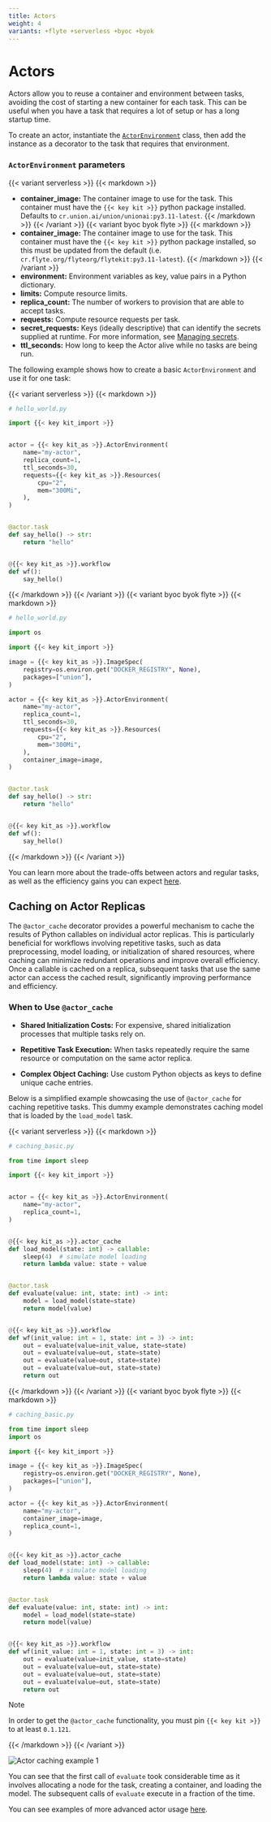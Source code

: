 ```yaml
---
title: Actors
weight: 4
variants: +flyte +serverless +byoc +byok
---
```


# Actors

Actors allow you to reuse a container and environment between tasks, avoiding the cost of starting a new container for each task. This can be useful when you have a task that requires a lot of setup or has a long startup time.

To create an actor, instantiate the [`ActorEnvironment`](../../../api-reference/union-sdk/actors/actor-actorenvironment) class, then add the instance as a decorator to the task that requires that environment.

### `ActorEnvironment` parameters

{{< variant serverless >}}
{{< markdown >}}
* **container_image:** The container image to use for the task. This container must have the `{{< key kit >}}` python package installed. Defaults to `cr.union.ai/union/unionai:py3.11-latest`.
{{< /markdown >}}
{{< /variant >}}
{{< variant byoc byok flyte >}}
{{< markdown >}}
* **container_image:** The container image to use for the task. This container must have the `{{< key kit >}}` python package installed, so this must be updated from the default (i.e. `cr.flyte.org/flyteorg/flytekit:py3.11-latest`).
{{< /markdown >}}
{{< /variant >}}
* **environment:** Environment variables as key, value pairs in a Python dictionary.
* **limits:** Compute resource limits.
* **replica_count:** The number of workers to provision that are able to accept tasks.
* **requests:** Compute resource requests per task.
* **secret_requests:** Keys (ideally descriptive) that can identify the secrets supplied at runtime. For more information, see [Managing secrets](../../development-cycle/managing-secrets).
* **ttl_seconds:** How long to keep the Actor alive while no tasks are being run.

The following example shows how to create a basic `ActorEnvironment` and use it for one task:

{{< variant serverless >}}
{{< markdown >}}

```python
# hello_world.py

import {{< key kit_import >}}


actor = {{< key kit_as >}}.ActorEnvironment(
    name="my-actor",
    replica_count=1,
    ttl_seconds=30,
    requests={{< key kit_as >}}.Resources(
        cpu="2",
        mem="300Mi",
    ),
)


@actor.task
def say_hello() -> str:
    return "hello"


@{{< key kit_as >}}.workflow
def wf():
    say_hello()
```

{{< /markdown >}}
{{< /variant >}}
{{< variant byoc byok flyte >}}
{{< markdown >}}

```python
# hello_world.py

import os

import {{< key kit_import >}}

image = {{< key kit_as >}}.ImageSpec(
    registry=os.environ.get("DOCKER_REGISTRY", None),
    packages=["union"],
)

actor = {{< key kit_as >}}.ActorEnvironment(
    name="my-actor",
    replica_count=1,
    ttl_seconds=30,
    requests={{< key kit_as >}}.Resources(
        cpu="2",
        mem="300Mi",
    ),
    container_image=image,
)


@actor.task
def say_hello() -> str:
    return "hello"


@{{< key kit_as >}}.workflow
def wf():
    say_hello()
```

{{< /markdown >}}
{{< /variant >}}

You can learn more about the trade-offs between actors and regular tasks, as well as the efficiency gains you can expect [here](actors-and-regular-tasks).

## Caching on Actor Replicas

The `@actor_cache` decorator provides a powerful mechanism to cache the results of Python callables on individual actor replicas. This is particularly beneficial for workflows involving repetitive tasks, such as data preprocessing, model loading, or initialization of shared resources, where caching can minimize redundant operations and improve overall efficiency. Once a callable is cached on a replica, subsequent tasks that use the same actor can access the cached result, significantly improving performance and efficiency.

### When to Use `@actor_cache`

- **Shared Initialization Costs:**
  For expensive, shared initialization processes that multiple tasks rely on.

- **Repetitive Task Execution:**
  When tasks repeatedly require the same resource or computation on the same actor replica.

- **Complex Object Caching:**
  Use custom Python objects as keys to define unique cache entries.


Below is a simplified example showcasing the use of `@actor_cache` for caching repetitive tasks. This dummy example demonstrates caching model that is loaded by the `load_model` task.

{{< variant serverless >}}
{{< markdown >}}

```python
# caching_basic.py

from time import sleep

import {{< key kit_import >}}


actor = {{< key kit_as >}}.ActorEnvironment(
    name="my-actor",
    replica_count=1,
)


@{{< key kit_as >}}.actor_cache
def load_model(state: int) -> callable:
    sleep(4)  # simulate model loading
    return lambda value: state + value


@actor.task
def evaluate(value: int, state: int) -> int:
    model = load_model(state=state)
    return model(value)


@{{< key kit_as >}}.workflow
def wf(init_value: int = 1, state: int = 3) -> int:
    out = evaluate(value=init_value, state=state)
    out = evaluate(value=out, state=state)
    out = evaluate(value=out, state=state)
    out = evaluate(value=out, state=state)
    return out
```

{{< /markdown >}}
{{< /variant >}}
{{< variant byoc byok flyte >}}
{{< markdown >}}

```python
# caching_basic.py

from time import sleep
import os

import {{< key kit_import >}}

image = {{< key kit_as >}}.ImageSpec(
    registry=os.environ.get("DOCKER_REGISTRY", None),
    packages=["union"],
)

actor = {{< key kit_as >}}.ActorEnvironment(
    name="my-actor",
    container_image=image,
    replica_count=1,
)


@{{< key kit_as >}}.actor_cache
def load_model(state: int) -> callable:
    sleep(4)  # simulate model loading
    return lambda value: state + value


@actor.task
def evaluate(value: int, state: int) -> int:
    model = load_model(state=state)
    return model(value)


@{{< key kit_as >}}.workflow
def wf(init_value: int = 1, state: int = 3) -> int:
    out = evaluate(value=init_value, state=state)
    out = evaluate(value=out, state=state)
    out = evaluate(value=out, state=state)
    out = evaluate(value=out, state=state)
    return out
```

> [!NOTE]
> In order to get the `@actor_cache` functionality, you must pin `{{< key kit >}}` to at least `0.1.121`.

{{< /markdown >}}
{{< /variant >}}

![Actor caching example 1](/_static/images/user-guide/core-concepts/actors/caching/actor-cache-example-1.png)

You can see that the first call of `evaluate` took considerable time as it involves allocating a node for the task, creating a container, and loading the model. The subsequent calls of `evaluate` execute in a fraction of the time.

You can see examples of more advanced actor usage [here](actor-examples).
